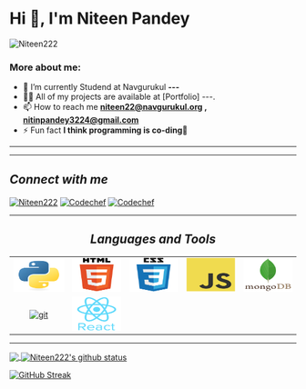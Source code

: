 <h1 align="left">Hi 👋, I'm Niteen Pandey</h1>

<p align="left"> <img src="https://komarev.com/ghpvc/?username=Niteen222&label=Profile%20views&color=0e75b6&style=flat" alt="Niteen222" /> </p>

### More about me:

- 🌱 I’m currently Studend at Navgurukul **---**
- 👨‍💻 All of my projects are available at [Portfolio] ---.
- 📫 How to reach me **niteen22@navgurukul.org , nitinpandey3224@gmail.com**
- ⚡ Fun fact **I think programming is co-ding🤞**

<hr>

<p align="center">

</p>
<hr>
<h2 align="left"><i>Connect with me </i></h2>
<p align="left">
<a href="https://www.linkedin.com/in/niteen-pandey-40460a169/" target="_blank"><img align="center" src="https://raw.githubusercontent.com/rahuldkjain/github-profile-readme-generator/master/src/images/icons/Social/linked-in-alt.svg" alt="Niteen222" height="30" width="40" /></a>
<a href="https://www.codechef.com/users/niteen22" target="_blank"><img align="center" src="https://cdn.jsdelivr.net/npm/simple-icons@3.1.0/icons/codechef.svg" alt="Codechef" height="30" width="60" /></a>
<a href="https://atcoder.jp/users/niteen22" target="_blank"><img align="center" src="https://encrypted-tbn0.gstatic.com/images?q=tbn:ANd9GcSiGRxXtERyQNdpuym5Z21kP5EpmePg6CkGixdvLEtAgg&s" alt="Codechef" height="70" width="70" /></a>

</p>
<hr>

<h2 align='center'><i>Languages and Tools</i></h2>
<table width="100" align='center'>
<tr>
    <td align='center'>
    <a href="https://www.python.org" target="_blank"> <img src="https://raw.githubusercontent.com/devicons/devicon/master/icons/python/python-original.svg" alt="python" width="100" height="60"/> </a>
    </td>
    <td align='center'>
    <a href="https://www.w3schools.com/html/default.asp" target="_blank"> <img src="https://raw.githubusercontent.com/devicons/devicon/master/icons/html5/html5-original-wordmark.svg" alt="html5" width="100" height="60"/> </a>
    </td>
    <td align='center'>
    <a href="https://developer.mozilla.org/en-US/docs/Web/CSS" target="_blank"> <img src="https://raw.githubusercontent.com/devicons/devicon/master/icons/css3/css3-original-wordmark.svg" alt="css3" width="100" height="60"/> </a>
    </td>
    <td align='center'>
    <a href="https://developer.mozilla.org/en-US/docs/Web/JavaScript" target="_blank"> <img src="https://raw.githubusercontent.com/devicons/devicon/master/icons/javascript/javascript-original.svg" alt="javascript" width="100" height="60"/> </a>
    </td>
     <td align='center'>
        <a href="https://www.mongodb.com/" target="_blank"> <img src="https://raw.githubusercontent.com/devicons/devicon/master/icons/mongodb/mongodb-original-wordmark.svg" alt="mongodb" width="100" height="60"/> </a>
    </td>
</tr>
<tr>
    <td align='center'>
        <a href="https://git-scm.com/" target="_blank"> <img src="https://www.vectorlogo.zone/logos/git-scm/git-scm-icon.svg" alt="git" width="100" height="60"/> </a>
    </td>
    <td align='center'>
        <a href="https://reactjs.org/" target="_blank"> <img src="https://raw.githubusercontent.com/devicons/devicon/master/icons/react/react-original-wordmark.svg" alt="react" width="100" height="60"/> </a>
    </td>
</tr>
</table>
<hr>
<a href="https://github.com/Niteen222/github-readme-stats">
  <img align="center" src="https://github-readme-stats.vercel.app/api/top-langs/?username=Niteen222&theme=radical&hide=glsl,python" />
</a>
<a href="https://github.com/anuraghazra/github-readme-stats">
  <img align="center" src="https://github-readme-stats.vercel.app/api?username=Niteen222&show_icons=true&theme=radical&line_height=27" alt="Niteen222's github status" />
</a>

[![GitHub Streak](https://github-readme-streak-stats.herokuapp.com?user=Niteen222&theme=gotham)](https://git.io/streak-status)

